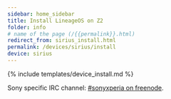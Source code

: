 ```yaml
---
sidebar: home_sidebar
title: Install LineageOS on Z2
folder: info
# name of the page (/{{permalink}}.html)
redirect_from: sirius_install.html
permalink: /devices/sirius/install
device: sirius
---
```

{% include templates/device_install.md %}

<p>Sony specific IRC channel: <a href="https://webchat.freenode.net/?channels=freexperia">#sonyxperia on freenode</a>.</p>

